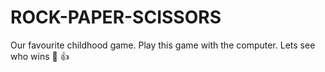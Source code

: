 # ROCK-PAPER-SCISSORS
Our favourite childhood game. Play this game with the computer.
Lets see who wins 🤘 👍

